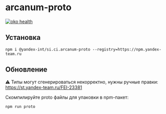 # arcanum-proto

[![oko health](https://oko.yandex-team.ru/badges/pkg.svg?pkgName=@yandex-int/si.ci.arcanum-proto)](https://oko.yandex-team.ru/pkg/@yandex-int/si.ci.arcanum-proto)

## Установка

```console
npm i @yandex-int/si.ci.arcanum-proto --registry=https://npm.yandex-team.ru
```

## Обновление
:warning: Типы могут сгенерироваться некорректно, нужны ручные правки: https://st.yandex-team.ru/FEI-23381

Скомпилируйте proto файлы для упаковки в npm-пакет:
```console
npm run proto
```

[Arсanum]: https://wiki.yandex-team.ru/arcanum/
[Logbroker]: https://logbroker.yandex-team.ru/docs/
[proto-files]: https://a.yandex-team.ru/arc/trunk/arcadia/arcanum/events
